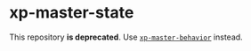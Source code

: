 # xp-master-state

This repository **is deprecated**. Use [`xp-master-behavior`](https://github.com/expandjs/xp-master-behavior) instead.
